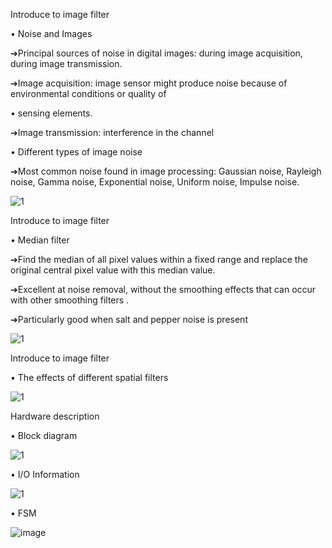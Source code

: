 Introduce to image filter


• Noise and Images


➔Principal sources of noise in digital images: during image acquisition, during image transmission.


➔Image acquisition: image sensor might produce noise because of environmental conditions or quality of 


• sensing elements.


➔Image transmission: interference in the channel



• Different types of image noise


➔Most common noise found in image processing: Gaussian noise, Rayleigh noise, Gamma noise, Exponential noise, Uniform noise, Impulse noise.


![1](https://github.com/Lin-Yu-Ming/Median-filter/assets/71814265/492856d1-4b67-44a2-a563-b839ace98eec)


Introduce to image filter


• Median filter


➔Find the median of all pixel values within a fixed range and replace the original central pixel value with this median value.


➔Excellent at noise removal, without the smoothing effects that can occur with other smoothing filters .


➔Particularly good when salt and pepper noise is present


![1](https://github.com/Lin-Yu-Ming/Median-filter/assets/71814265/23a0e8b8-e613-43dc-bc5a-e6948eb786c3)


 Introduce to image filter

 
 • The effects of different spatial filters


![1](https://github.com/Lin-Yu-Ming/Median-filter/assets/71814265/bc89fc40-0b23-4a33-9638-17529fa34907)


Hardware description


 • Block diagram


 ![1](https://github.com/Lin-Yu-Ming/Median-filter/assets/71814265/a0f2683a-2c02-450e-9b92-6124c3741eb6)


  • I/O Information


  ![1](https://github.com/Lin-Yu-Ming/Median-filter/assets/71814265/da4bdd90-e195-40cc-a72e-56966b8a2a6c)



• FSM


![image](https://github.com/Lin-Yu-Ming/Median-filter/assets/71814265/53d49873-4e14-4613-a484-0c91e211a703)

